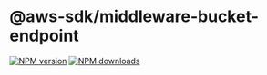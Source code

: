 # @aws-sdk/middleware-bucket-endpoint

[![NPM version](https://img.shields.io/npm/v/@aws-sdk/middleware-bucket-endpoint/latest.svg)](https://www.npmjs.com/package/@aws-sdk/middleware-bucket-endpoint)
[![NPM downloads](https://img.shields.io/npm/dm/@aws-sdk/middleware-bucket-endpoint.svg)](https://www.npmjs.com/package/@aws-sdk/middleware-bucket-endpoint)
